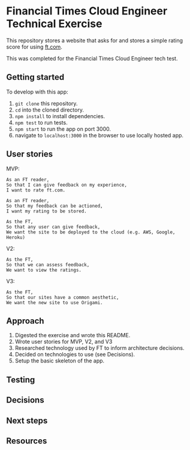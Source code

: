 # Financial Times Cloud Engineer Technical Exercise

This repository stores a website that asks for and stores a simple rating score for using [ft.com](https://www.ft.com/).

This was completed for the Financial Times Cloud Engineer tech test.

## Getting started

To develop with this app:
1. `git clone` this repository.
1. `cd` into the cloned directory.
1. `npm install` to install dependencies.
1. `npm test` to run tests.
1. `npm start` to run the app on port 3000.
1. navigate to `localhost:3000` in the browser to use locally hosted app.

## User stories

MVP:
```
As an FT reader,
So that I can give feedback on my experience,
I want to rate ft.com.

As an FT reader,
So that my feedback can be actioned,
I want my rating to be stored.

As the FT,
So that any user can give feedback,
We want the site to be deployed to the cloud (e.g. AWS, Google, Heroku)
```

V2:
```
As the FT,
So that we can assess feedback,
We want to view the ratings.
```

V3:
```
As the FT,
So that our sites have a common aesthetic,
We want the new site to use Origami.
```

## Approach

1. Digested the exercise and wrote this README.
1. Wrote user stories for MVP, V2, and V3
1. Researched technology used by FT to inform architecture decisions.
1. Decided on technologies to use (see Decisions).
1. Setup the basic skeleton of the app.

## Testing

## Decisions

## Next steps

## Resources
